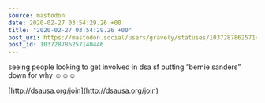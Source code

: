 ```yaml
---
source: mastodon
date: 2020-02-27 03:54:29.26 +00
title: "2020-02-27 03:54:29.26 +00"
post_uri: https://mastodon.social/users/gravely/statuses/103728786257140446
post_id: 103728786257140446
---
```

seeing people looking to get involved in dsa sf putting “bernie sanders” down for why ☺️☺️☺️

[http://dsausa.org/join](http://dsausa.org/join)


